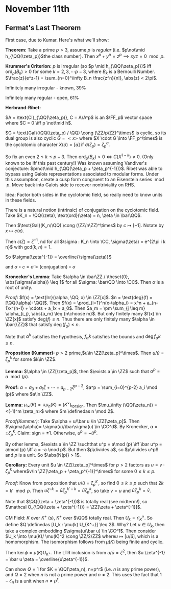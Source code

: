 # November 11th

## Fermat's Last Theorem

First case, due to Kumar. Here's what we'll show:

**Theorem:**
Take a prime $p > 3$, assume $p$ is *regular* (i.e. $p\not\mid h_{\QQ(\zeta_p)}$the class number). Then $x^p + y^p = z^p \implies xyz = 0 \mod p$.

**Krummer's Criterion:**
$p$ is irregular (so $p \mid h_{\QQ(\zeta_p)})$ iff $\text{ord}_p(B_k) > 0$ for some $k = 2,3,\cdots p-3$, where $B_k$ is a Bernoulli Number.
$\frac{z}{e^z-1} = \sum_{n=0}^\infty B_n \frac{z^n}{n!}, \abs{z} < 2\pi$.

Infinitely many irregular - known, 39%

Infinitely many regular - open, 61%

**Herbrand-Ribet:**

$A = \text{Cl}_{\QQ(\zeta_p)}, C = A/A^p$ is an $\FF_p$ vector space where $C = 0 \iff p \not\mid h$.

$G = \text{Gal}(\QQ(\zeta_p) / \QQ) \cong (\ZZ/p\ZZ)^\times$ is cyclic, so its dual group is also cyclic $\hat G = <x>$ where $X \cdot G \into \FF_p^\times$ is the cyclotomic character $X(\sigma) = [a]$ if $\sigma(\zeta_p) = \zeta_p^a$.

So fix an even $2 \leq k \leq p-3$. Then $\text{ord}_p(B_k) > 0$ $\iff$ $C(X^{1-k}) \neq 0$. (Only known to be iff this past century!)
Was known assuming Vandiver's conjecture: $p\not\mid h_{\QQ(\zeta_p + \zeta_p^{-1})}$. Ribet was able to bypass using Galois representations associated to modular forms. Under this assumption, create a cusp form congruent to an Eisenstein series$\mod p$. Move back into Galois side to recover nontriviality on RHS.

Idea: Factor both sides in the cyclotomic field, so really need to know units in these fields.

There is a natural notion (intrinsic) of conjugation on the cyclotomic field. Take $K_n = \QQ(\zeta), \text{ord}(\zeta) = n, \zeta \in \bar\QQ$.

Then $\text{Gal}(K_n/\QQ) \cong (\ZZ/n\ZZ)^\times$ by $c \mapsto [-1]$. Notate by $x \mapsto c(x)$.

Then $c(\zeta) = \zeta^{-1}$, nd for all $\sigma : K_n \into \CC, \sigma(\zeta) = e^{2\pi i k n}$ with $\text{gcd}(k,n) = 1$.

So $\sigma(\zeta^{-1}) = \overline{\sigma(\zeta)}$

and $\sigma \circ c = \bar\sigma = \text{(conjugation)} \circ \sigma$


**Kronecker's Lemma**: 
Take $\alpha \in \bar\ZZ / \theset{0}, \abs{\sigma(\alpha)} \leq 1$ for all $\sigma: \bar\QQ \into \CC$. Then $\alpha$ is a root of unity.

*Proof*: 
$f(x) = \text{Irr}(\alpha, \QQ, x) \in \ZZ[x]$. $n = \text{deg}(f) = [\QQ(\alpha): \QQ]$. Then $f(x) = \prod_{i=1}^n(x-\alpha_i) = x^n + a_{n-1}x^{n-1} + \cdots + a_1x + a_0$. Then $a_m = \pm \sum_{j \leq m} \alpha_{i_j}, \abs{a_m} \leq {n\choose m}$. But only finitely many $f(x) \in \ZZ[x]$ satisfy $\text{deg}(f) \leq n$. Thus there are only finitely many $\alpha \in \bar{\ZZ}$ that satisfy $\deg(f_\alpha) \leq n$.

Note that $\alpha^k$ satisfies the hypothesis, $f_\alpha k$ satisfies the bounds and $\deg f_\alpha k \leq n$.

**Proposition (Kummer):** 
$p > 2$ prime,$u\in \ZZ[\zeta_p]^\times$. Then $u/\bar u = \zeta_p^k$ for some $k\in \ZZ$.

**Lemma:** 
$\alpha \in \ZZ[\zeta_p]$, then $\exists a \in \ZZ$ such that $\alpha^p = a \mod (p)$.

**Proof:** 
$\alpha = a_0 + a_1\zeta + \cdots + a_{p-2}\zeta^{p-2}$, $a^p = \sum_{i=0}^{p-2} a_i \mod (p)$ where $a\in \ZZ$.

**Lemma:** 
$\mu_\infty(K) = \cup \mu_n(K) = (K^\times)_\text{torsion}$. Then $\mu_\infty (\QQ(\zeta_n)) = <(-1)^m \zeta_n>$ where $m \definedas n \mod 2$.

*Proof(Kummer):*
Take $\alpha = u/\bar u \in \ZZ[\zeta_p]$. Then $\sigma(\alpha)= \sigma(u)/\bar\sigma(u) \in \CC^d$.
By Kronecker, $\alpha = \pm \zeta_p^k$. Claim: sign = $\pm1$. Otherwise, $u^p = -\bar u^{p}$.

By other lemma, $\exists a \in \ZZ \suchthat u^p  = a\mod (p) \iff \bar u^p = a\mod (p) \iff a = -a \mod p$. But then $p\divides a$, so $p\divides u^p$ and $p$ is a unit. So $\abs{N(p)} > 1$.

**Corollary:** 
Every unit $u \in \ZZ[\zeta_p]^\times$ for $p > 2$ factors as $u = v \cdot \zeta_p^k$ where$v\in \ZZ[\zeta_p + \zeta_p^{-1}]^\times$ for some $0 \leq k \leq p$.

*Proof:* 
Know from proposition that $u/\bar u = \zeta_p^{k'}$, so find $0 \leq k \leq p$ such that $2k = k' \mod p$. Then $u \zeta^{-k} = \bar u \zeta_p^{k' - k} = \bar u \zeta_p^k$, so take $v=u$ and $\bar u \zeta_p^k = \bar v$.

Note that $\QQ(\zeta + \zeta^{-1})$ is totally real (see midterm!), so $\mathcal O_{\QQ(\zeta + \zeta^{-1})} = \ZZ[\zeta + \zeta^{-1}]$.

CM Field: $K$ over $K^+$ (s), $K^+$ over $\QQ$ totally real. Then $U_k = \mathcal O_K^\times$. So define $Q \definedas [U_k : \mu(k) U_{K^+}] \leq 2$. Why? Let $u \in U_k$, then take a complex embedding $\sigma(u/\bar u) \in \CC^1$. Then consider $U_k \into \mu(K)/ \mu(K)^2 \cong \ZZ/2\ZZ$ where$u \mapsto [u/\bar u]$, which is a homomorphism. The isomorphism follows from $\mu(K)$ being finite and cyclic.

Then $\ker \phi = \mu(K) U_{K^+}$. The LTR inclusion is from $u / \bar u = \zeta^2$, then $u \zeta^{-1} = \bar u \zeta = \overline{u\zeta^{-1}}$.

Can show $Q=1$ for $K = \QQ(\zeta_n), n=p^r$ (i.e. $n$ is any prime power), and $Q=2$ when $n$ is not a prime power and $n\neq 2$. This uses the fact that $1 - \zeta_n$ is a unit when $n\neq p^r$.

